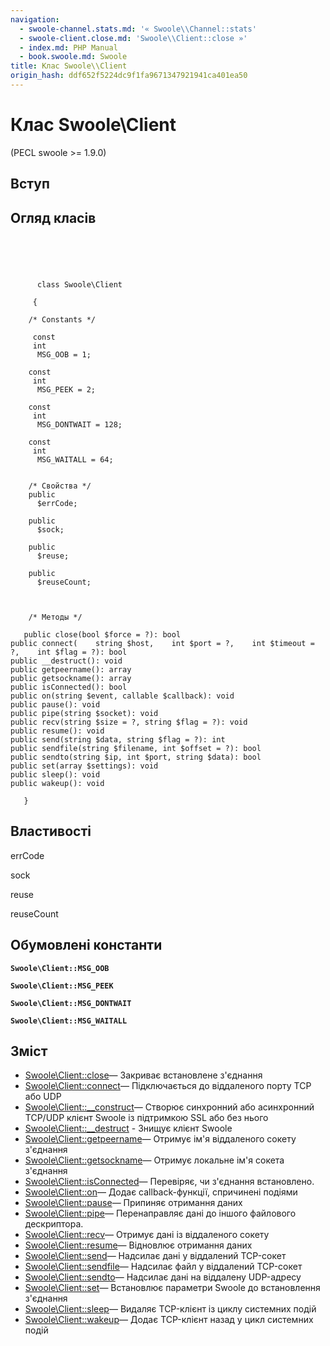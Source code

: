 ```yaml
---
navigation:
  - swoole-channel.stats.md: '« Swoole\\Channel::stats'
  - swoole-client.close.md: 'Swoole\\Client::close »'
  - index.md: PHP Manual
  - book.swoole.md: Swoole
title: Клас Swoole\\Client
origin_hash: ddf652f5224dc9f1fa9671347921941ca401ea50
---
```

# Клас Swoole\\Client

(PECL swoole >= 1.9.0)

## Вступ

## Огляд класів

```classsynopsis



    
     
      class Swoole\Client
     
     {

    /* Constants */
    
     const
     int
      MSG_OOB = 1;

    const
     int
      MSG_PEEK = 2;

    const
     int
      MSG_DONTWAIT = 128;

    const
     int
      MSG_WAITALL = 64;


    /* Свойства */
    public
      $errCode;

    public
      $sock;

    public
      $reuse;

    public
      $reuseCount;



    /* Методы */
    
   public close(bool $force = ?): bool
public connect(    string $host,    int $port = ?,    int $timeout = ?,    int $flag = ?): bool
public __destruct(): void
public getpeername(): array
public getsockname(): array
public isConnected(): bool
public on(string $event, callable $callback): void
public pause(): void
public pipe(string $socket): void
public recv(string $size = ?, string $flag = ?): void
public resume(): void
public send(string $data, string $flag = ?): int
public sendfile(string $filename, int $offset = ?): bool
public sendto(string $ip, int $port, string $data): bool
public set(array $settings): void
public sleep(): void
public wakeup(): void

   }
```

## Властивості

errCode

sock

reuse

reuseCount

## Обумовлені константи

**`Swoole\Client::MSG_OOB`**

**`Swoole\Client::MSG_PEEK`**

**`Swoole\Client::MSG_DONTWAIT`**

**`Swoole\Client::MSG_WAITALL`**

## Зміст

-   [Swoole\\Client::close](swoole-client.close.md)— Закриває встановлене з'єднання
-   [Swoole\\Client::connect](swoole-client.connect.md)— Підключається до віддаленого порту TCP або UDP
-   [Swoole\\Client::\_\_construct](swoole-client.construct.md)— Створює синхронний або асинхронний TCP/UDP клієнт Swoole із підтримкою SSL або без нього
-   [Swoole\\Client::\_\_destruct](swoole-client.destruct.md) \- Знищує клієнт Swoole
-   [Swoole\\Client::getpeername](swoole-client.getpeername.md)— Отримує ім'я віддаленого сокету з'єднання
-   [Swoole\\Client::getsockname](swoole-client.getsockname.md)— Отримує локальне ім'я сокета з'єднання
-   [Swoole\\Client::isConnected](swoole-client.isconnected.md)— Перевіряє, чи з'єднання встановлено.
-   [Swoole\\Client::on](swoole-client.on.md)— Додає callback-функції, спричинені подіями
-   [Swoole\\Client::pause](swoole-client.pause.md)— Припиняє отримання даних
-   [Swoole\\Client::pipe](swoole-client.pipe.md)— Перенаправляє дані до іншого файлового дескриптора.
-   [Swoole\\Client::recv](swoole-client.recv.md)— Отримує дані із віддаленого сокету
-   [Swoole\\Client::resume](swoole-client.resume.md)— Відновлює отримання даних
-   [Swoole\\Client::send](swoole-client.send.md)— Надсилає дані у віддалений TCP-сокет
-   [Swoole\\Client::sendfile](swoole-client.sendfile.md)— Надсилає файл у віддалений TCP-сокет
-   [Swoole\\Client::sendto](swoole-client.sendto.md)— Надсилає дані на віддалену UDP-адресу
-   [Swoole\\Client::set](swoole-client.set.md)— Встановлює параметри Swoole до встановлення з'єднання
-   [Swoole\\Client::sleep](swoole-client.sleep.md)— Видаляє TCP-клієнт із циклу системних подій
-   [Swoole\\Client::wakeup](swoole-client.wakeup.md)— Додає TCP-клієнт назад у цикл системних подій
